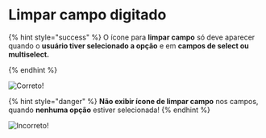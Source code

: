 # Limpar campo digitado

{% hint style="success" %}
O ícone para **limpar campo** só deve aparecer quando o **usuário tiver selecionado a opção** e em **campos de select ou multiselect.**


{% endhint %}

![Correto!](https://lh5.googleusercontent.com/WBNFu1Dsesz9tGi1e-ZzluUHb2BmA07lC4Xv6pMOy25amGdnzcCHUIbYt3-xDM\_FtVVoRrfngeeaSjTP89be-ow2GPRZK-N3TrQ0jaDo7Gf885O75SH0YEJZ2yMNPj95INSd12yw)

{% hint style="danger" %}
**Não exibir ícone de limpar campo** nos campos, quando **nenhuma opção** estiver selecionada!
{% endhint %}

![Incorreto!](https://lh5.googleusercontent.com/xsWpt0Za6pHbK8UvrBQ18udTFJJiEWhDgercvutCboqwztZLC7w3oBYSaWxXzeyY9lswDSiJgz4ljXOSvHuQ2YqBidzcLFk\_9swhGXZa2\_JnGJ7-q-DcbLD8K3u8jXu3HW4Vq7Pn)
